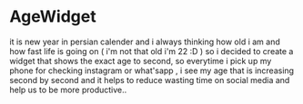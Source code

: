 # AgeWidget
it is new year in persian calender and i always thinking how old i am and how fast life is going on ( i'm not that old i'm 22 :D )
so i decided to create a widget that shows the exact age to second, so everytime i pick up my phone for checking instagram or what'sapp , i see my age that is increasing second by second and it helps to reduce wasting time on social media and help us to be more productive..
